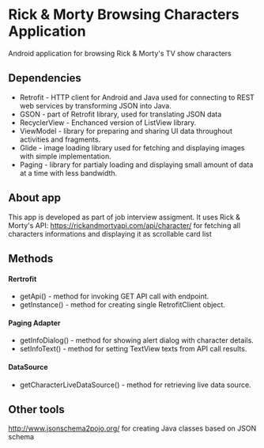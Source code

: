 # Rick & Morty Browsing Characters Application
Android application for browsing Rick &amp; Morty's TV show characters 

## Dependencies

- Retrofit -  HTTP client for Android and Java used for connecting to REST web services by transforming JSON into Java.
- GSON - part of Retrofit library, used for translating JSON data
- RecyclerView - Enchanced version of ListView library.
- ViewModel - library for preparing and sharing UI data throughout activities and fragments.
- Glide - image loading library used for fetching and displaying images with simple implementation.
- Paging - library for partialy loading and displaying small amount of data at a time with less bandwidth.

## About app

This app is developed as part of job interview assigment. It uses Rick & Morty's API: https://rickandmortyapi.com/api/character/ for fetching all characters informations and displaying it as scrollable card list

## Methods

#### Rertrofit
- getApi() - method for invoking GET API call with endpoint.
- getInstance() - method for creating single RetrofitClient object.

#### Paging Adapter
- getInfoDialog() - method for showing alert dialog with character details.
- setInfoText() - method for setting TextView texts from API call results.

#### DataSource
- getCharacterLiveDataSource() - method for retrieving live data source.

## Other tools
http://www.jsonschema2pojo.org/ for creating Java classes based on JSON schema
